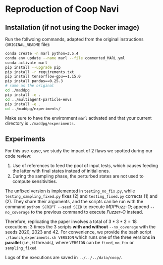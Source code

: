# Reproduction of Coop Navi

## Installation (if not using the Docker image)

<!-- We did not manage to install the Python environment for this use-case (see `instructions.txt`). -->
<!-- While you can still try to follow the original instructions (detailed in `ORIGINAL_README.md`), -->
Run the follwoing commands, adapted from the original instructions (`ORIGINAL_README` file):
```bash
conda create -n marl python=3.5.4
conda env update --name marl --file commented_MARL.yml
conda activate marl
pip install --upgrade pip
pip install -r requirements.txt
pip install tensorflow-gpu==1.15.0
pip install pandas==0.25.3
# same as the original
cd ./maddpg
pip install -e .
cd ../multiagent-particle-envs
pip install -e .
cd ../maddpg/experiments/
```
Make sure to have the environment `marl` activated and that your current directory is `./maddpg/experiments`.

## Experiments

For this use-case, we study the impact of 2 flaws we spotted during our code review:
1. Use of references to feed the pool of input tests, which causes feeding the latter with final states instead of initial ones.
2. During the sampling phase, the perturbed states are not used to compute sensitivities.

The unfixed version is implemented in `testing_no_fix.py`, while `testing_sampling_fixed.py` fixes (2) and `testing_fixed.py` corrects (1) and (2).
They share their arguments, and the scripts can be run with the command `python SCRIPT --seed SEED` to execute *MDPFuzz-O*; append `--no_coverage` to the previous command to execute *Fuzzer-O* instead.

Therefore, replicating the paper involves a total of $3*3*2=18$ executions: 3 times the 3 scripts **with and without** `--no_coverage` with the seeds 2020, 2023 and 42.
For convenience, we provide the bash script `./launch_experiments.sh VERSION` which runs one of the three versions **in parallel** (i.e., 6 threads), where `VERSION` can be `fixed`, `no_fix` or `sampling_fixed`.

Logs of the executions are saved in `../../../data/coop/`.